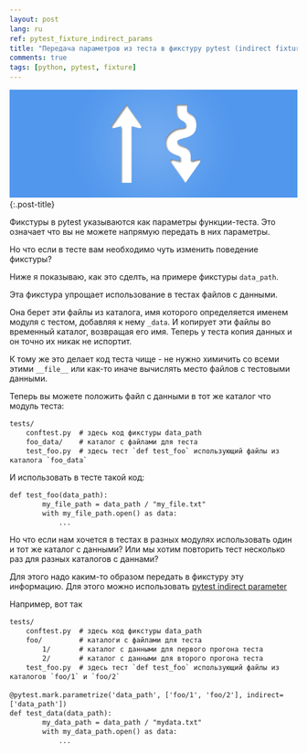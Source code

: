 ```yaml
---
layout: post
lang: ru
ref: pytest_fixture_indirect_params
title: "Передача параметров из теста в фикстуру pytest (indirect fixture params)"
comments: true
tags: [python, pytest, fixture]
---
```

![](/images/directindirect.png){:.post-title}

Фикстуры в pytest указываются как параметры функции-теста. Это означает что вы не можете
напрямую передать в них параметры.

Но что если в тесте вам необходимо чуть изменить поведение фикстуры?

Ниже я показываю, как это сделть, на примере фикстуры `data_path`.

Эта фикстура упрощает использование в тестах файлов с данными.

Она берет эти файлы из каталога, имя которого определяется именем модуля с тестом, добавляя к 
нему `_data`. И копирует эти файлы во временный каталог, возвращая его имя. Теперь у теста копия
данных и он точно их никак не испортит. 

К тому же это делает код теста чище - не нужно химичить со всеми этими `__file__` или
как-то иначе вычислять место файлов с тестовыми данными.

<script src="https://gist.github.com/andgineer/a238cba69c88466024e1f854082e4188.js"></script>

Теперь вы можете положить файл с данными в тот же каталог что модуль теста:

    tests/
        conftest.py  # здесь код фикстуры data_path
        foo_data/    # каталог с файлами для теста 
        test_foo.py  # здесь тест `def test_foo` использующий файлы из каталога `foo_data`

И использовать в тесте такой код:

    def test_foo(data_path):
            my_file_path = data_path / "my_file.txt"
            with my_file_path.open() as data:
                ...
                
Но что если нам хочется в тестах в разных модулях использовать один и тот же каталог с данными?
Или мы хотим повторить тест несколько раз для разных каталогов с даннами?

Для этого надо каким-то образом передать в фикстуру эту информацию.
Для этого можно использовать 
[pytest indirect parameter](https://docs.pytest.org/en/latest/example/parametrize.html#apply-indirect-on-particular-arguments)

Например, вот так

    tests/
        conftest.py  # здесь код фикстуры data_path
        foo/         # каталоги с файлами для теста 
            1/       # каталог с данными для первого прогона теста
            2/       # каталог с данными для второго прогона теста
        test_foo.py  # здесь тест `def test_foo` использующий файлы из каталогов `foo/1` и `foo/2` 
        
    @pytest.mark.parametrize('data_path', ['foo/1', 'foo/2'], indirect=['data_path'])
    def test_data(data_path):
            my_data_path = data_path / "mydata.txt"
            with my_data_path.open() as data:
                ...



